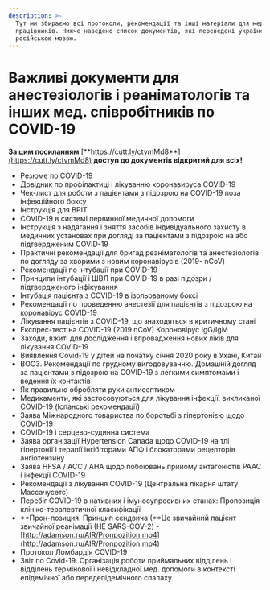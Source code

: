 ```yaml
---
description: >-
  Тут ми збираємо всі протоколи, рекомендації та інші матеріали для мед.
  працівників. Нижче наведено список документів, які переведені українською та
  російською мовою.
---
```


# Важливі документи для анестезіологів і реаніматологів та інших мед. співробітників по COVID-19

**За цим посиланням** [**https://cutt.ly/ctvmMd8**](https://cutt.ly/ctvmMd8) **доступ до документів відкритий для всіх!**     

* Резюме по COVID-19
* Довідник по профілактиці і лікуванню коронавируса COVID-19 
* Чек-лист для роботи з пацієнтами з підозрою на COVID-19 поза інфекційного боксу
* Інструкція для ВРІТ 
* COVID-19 в системі первинної медичної допомоги
* Інструкція з надягання і зняття засобів індивідуального захисту в медичних установах при догляді за пацієнтами з підозрою на або підтвердженим COVID-19 
* Практичні рекомендації для бригад реаніматологів та анестезіологів по догляду за хворими з новим коронавірусів \(2019- nCoV\)
* Рекомендації по інтубації при COVID-19
* Принципи інтубації і ШВЛ при COVID-19 в разі підозри / підтвердженого інфікування
* Інтубація пацієнта з COVID-19 в ізольованому боксі
* Рекомендації по проведенню анестезії для пацієнтів з підозрою на коронавірус COVID-19
* Лікування пацієнтів з COVID-19, що знаходяться в критичному стані
* Експрес-тест на COVID-19 \(2019 nCoV\) Короновірус IgG/IgM
* Заходи, вжиті для дослідження і впровадження нових ліків для лікування COVID-19
* Виявлення Covid-19 у дітей на початку січня 2020 року в Ухані, Китай
* ВООЗ. Рекомендації по грудному вигодовуванню. Домашній догляд за пацієнтами з підозрою на COVID-19 з легкими симптомами і ведення їх контактів
* Як правильно обробляти руки антисептиком
* Медикаменти, які застосовуються для лікування інфекції, викликаної COVID-19 \(Іспанські рекомендації\)
* Заява Міжнародного товариства по боротьбі з гіпертонією щодо COVID-19
* COVID-19 і серцево-судинна система
* Заява організації Hypertension Canada щодо COVID-19 на тлі гіпертонії і терапії інгібіторами АПФ і блокаторами рецепторів ангіотензину
* Заява HFSA / ACC / AHA щодо побоювань прийому антагоністів РААС і інфекції COVID-19
* Рекомендації з лікування COVID-19 \(Центральна лікарня штату Массачусетс\)
* Перебіг COVID-19 в нативних і імуносупресивних станах: Пропозиція клініко-терапевтичної класифікації
*  **Прон-позиция. Принцип сендвича \(**Це звичайний пацієнт звичайної реанімації \(НЕ SARS-COV-2\) - [http://adamson.ru/AIR/Pronpozition.mp4](http://adamson.ru/AIR/Pronpozition.mp4)
* Протокол Ломбардія COVID-19
* Звіт по Covid-19. Організація роботи приймальних відділень і відділень термінової і невідкладної мед. допомоги в контексті епідемічної або передепідемічного спалаху





